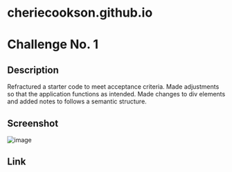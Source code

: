 # cheriecookson.github.io
# Challenge No. 1

## Description
Refractured a starter code to meet acceptance criteria.  Made adjustments so that the application functions as intended.  Made changes to div elements and added notes to follows a semantic structure. 

## Screenshot

![image](https://user-images.githubusercontent.com/65319429/82743176-34042f00-9d2d-11ea-9d40-1a2b4d045af0.png)

## Link

